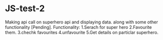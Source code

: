 # JS-test-2
Making api call on superhero api and displaying data. along with some other functionality [Pending].
Functionality:
  1.Serach for super hero 
  2.Favourite them.
  3.chechk favourites
  4.unfavourite
  5.Get details on particlar superhero.
